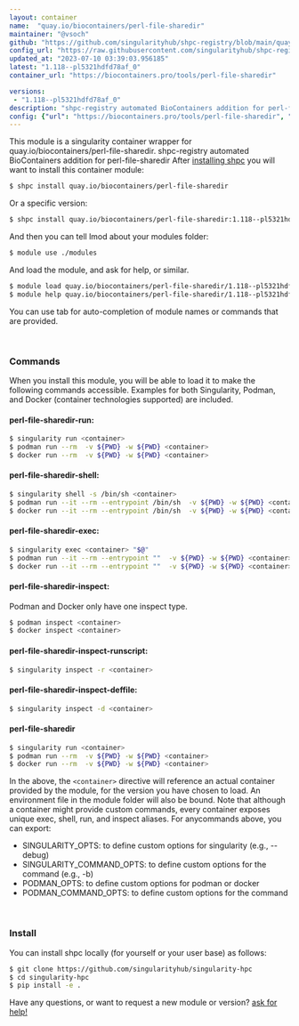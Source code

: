 ```yaml
---
layout: container
name:  "quay.io/biocontainers/perl-file-sharedir"
maintainer: "@vsoch"
github: "https://github.com/singularityhub/shpc-registry/blob/main/quay.io/biocontainers/perl-file-sharedir/container.yaml"
config_url: "https://raw.githubusercontent.com/singularityhub/shpc-registry/main/quay.io/biocontainers/perl-file-sharedir/container.yaml"
updated_at: "2023-07-10 03:39:03.956185"
latest: "1.118--pl5321hdfd78af_0"
container_url: "https://biocontainers.pro/tools/perl-file-sharedir"

versions:
 - "1.118--pl5321hdfd78af_0"
description: "shpc-registry automated BioContainers addition for perl-file-sharedir"
config: {"url": "https://biocontainers.pro/tools/perl-file-sharedir", "maintainer": "@vsoch", "description": "shpc-registry automated BioContainers addition for perl-file-sharedir", "latest": {"1.118--pl5321hdfd78af_0": "sha256:23bf0db30b54285180a4b77fecb2ce9180d6e24f247d0d15dafc4316482e3ea3"}, "tags": {"1.118--pl5321hdfd78af_0": "sha256:23bf0db30b54285180a4b77fecb2ce9180d6e24f247d0d15dafc4316482e3ea3"}, "docker": "quay.io/biocontainers/perl-file-sharedir"}
---
```


This module is a singularity container wrapper for quay.io/biocontainers/perl-file-sharedir.
shpc-registry automated BioContainers addition for perl-file-sharedir
After [installing shpc](#install) you will want to install this container module:


```bash
$ shpc install quay.io/biocontainers/perl-file-sharedir
```

Or a specific version:

```bash
$ shpc install quay.io/biocontainers/perl-file-sharedir:1.118--pl5321hdfd78af_0
```

And then you can tell lmod about your modules folder:

```bash
$ module use ./modules
```

And load the module, and ask for help, or similar.

```bash
$ module load quay.io/biocontainers/perl-file-sharedir/1.118--pl5321hdfd78af_0
$ module help quay.io/biocontainers/perl-file-sharedir/1.118--pl5321hdfd78af_0
```

You can use tab for auto-completion of module names or commands that are provided.

<br>

### Commands

When you install this module, you will be able to load it to make the following commands accessible.
Examples for both Singularity, Podman, and Docker (container technologies supported) are included.

#### perl-file-sharedir-run:

```bash
$ singularity run <container>
$ podman run --rm  -v ${PWD} -w ${PWD} <container>
$ docker run --rm  -v ${PWD} -w ${PWD} <container>
```

#### perl-file-sharedir-shell:

```bash
$ singularity shell -s /bin/sh <container>
$ podman run --it --rm --entrypoint /bin/sh  -v ${PWD} -w ${PWD} <container>
$ docker run --it --rm --entrypoint /bin/sh  -v ${PWD} -w ${PWD} <container>
```

#### perl-file-sharedir-exec:

```bash
$ singularity exec <container> "$@"
$ podman run --it --rm --entrypoint ""  -v ${PWD} -w ${PWD} <container> "$@"
$ docker run --it --rm --entrypoint ""  -v ${PWD} -w ${PWD} <container> "$@"
```

#### perl-file-sharedir-inspect:

Podman and Docker only have one inspect type.

```bash
$ podman inspect <container>
$ docker inspect <container>
```

#### perl-file-sharedir-inspect-runscript:

```bash
$ singularity inspect -r <container>
```

#### perl-file-sharedir-inspect-deffile:

```bash
$ singularity inspect -d <container>
```



#### perl-file-sharedir

```bash
$ singularity run <container>
$ podman run --rm  -v ${PWD} -w ${PWD} <container>
$ docker run --rm  -v ${PWD} -w ${PWD} <container>
```


In the above, the `<container>` directive will reference an actual container provided
by the module, for the version you have chosen to load. An environment file in the
module folder will also be bound. Note that although a container
might provide custom commands, every container exposes unique exec, shell, run, and
inspect aliases. For anycommands above, you can export:

 - SINGULARITY_OPTS: to define custom options for singularity (e.g., --debug)
 - SINGULARITY_COMMAND_OPTS: to define custom options for the command (e.g., -b)
 - PODMAN_OPTS: to define custom options for podman or docker
 - PODMAN_COMMAND_OPTS: to define custom options for the command

<br>

### Install

You can install shpc locally (for yourself or your user base) as follows:

```bash
$ git clone https://github.com/singularityhub/singularity-hpc
$ cd singularity-hpc
$ pip install -e .
```

Have any questions, or want to request a new module or version? [ask for help!](https://github.com/singularityhub/singularity-hpc/issues)